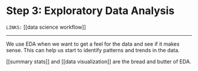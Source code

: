 # Step 3: Exploratory Data Analysis
 
`LINKS:` [[data science workflow]]

---
We use EDA when we want to get a feel for the data and see if it makes sense. This can help us start to identify patterns and trends in the data. 

[[summary stats]] and [[data visualization]] are the bread and butter of EDA. 
